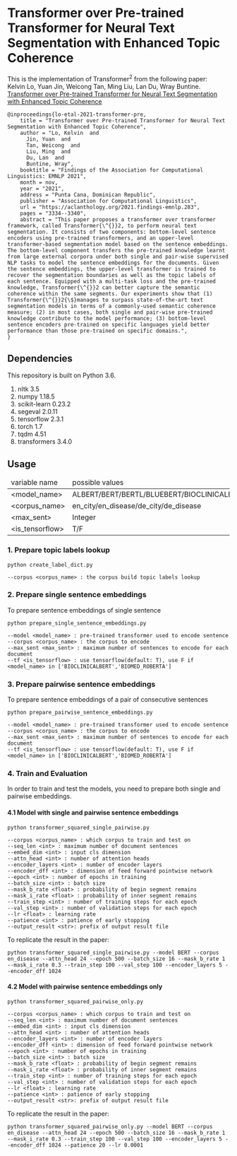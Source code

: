 # Transformer over Pre-trained Transformer for Neural Text Segmentation with Enhanced Topic Coherence
This is the implementation of Transformer<sup>2</sup> from the following paper:<br />
Kelvin Lo, Yuan Jin, Weicong Tan, Ming Liu, Lan Du, Wray Buntine. <a href='https://aclanthology.org/2021.findings-emnlp.283/' target='_blank'>Transformer over Pre-trained Transformer for Neural Text Segmentation with Enhanced Topic Coherence</a>
```
@inproceedings{lo-etal-2021-transformer-pre,
    title = "Transformer over Pre-trained Transformer for Neural Text Segmentation with Enhanced Topic Coherence",
    author = "Lo, Kelvin  and
      Jin, Yuan  and
      Tan, Weicong  and
      Liu, Ming  and
      Du, Lan  and
      Buntine, Wray",
    booktitle = "Findings of the Association for Computational Linguistics: EMNLP 2021",
    month = nov,
    year = "2021",
    address = "Punta Cana, Dominican Republic",
    publisher = "Association for Computational Linguistics",
    url = "https://aclanthology.org/2021.findings-emnlp.283",
    pages = "3334--3340",
    abstract = "This paper proposes a transformer over transformer framework, called Transformer{\^{}}2, to perform neural text segmentation. It consists of two components: bottom-level sentence encoders using pre-trained transformers, and an upper-level transformer-based segmentation model based on the sentence embeddings. The bottom-level component transfers the pre-trained knowledge learnt from large external corpora under both single and pair-wise supervised NLP tasks to model the sentence embeddings for the documents. Given the sentence embeddings, the upper-level transformer is trained to recover the segmentation boundaries as well as the topic labels of each sentence. Equipped with a multi-task loss and the pre-trained knowledge, Transformer{\^{}}2 can better capture the semantic coherence within the same segments. Our experiments show that (1) Transformer{\^{}}2{\$}manages to surpass state-of-the-art text segmentation models in terms of a commonly-used semantic coherence measure; (2) in most cases, both single and pair-wise pre-trained knowledge contribute to the model performance; (3) bottom-level sentence encoders pre-trained on specific languages yield better performance than those pre-trained on specific domains.",
}
```

## Dependencies
This repository is built on Python 3.6.
<ol>
<li>nltk 3.5</li>
<li>numpy 1.18.5</li>
<li>scikit-learn 0.23.2</li>
<li>segeval 2.0.11</li>
<li>tensorflow 2.3.1</li>
<li>torch 1.7</li>
<li>tqdm 4.51</li>
<li>transformers 3.4.0</li>
</ol>

## Usage
<table>
	<thead><td>variable name</td><td>possible values</td></thead>
	<tr><td>&lt;model_name&gt;</td><td>ALBERT/BERT/BERTL/BLUEBERT/BIOCLINICALBERT/BIOMED_ROBERTA/DEBERT/XLNET</td></tr>
	<tr><td>&lt;corpus_name&gt;</td><td>en_city/en_disease/de_city/de_disease</td></tr>
	<tr><td>&lt;max_sent&gt;</td><td>Integer</td></tr>
	<tr><td>&lt;is_tensorflow&gt;</td><td>T/F</td></tr>
</table>

### 1. Prepare topic labels lookup

```
python create_label_dict.py

--corpus <corpus_name> : the corpus build topic labels lookup
```

### 2. Prepare single sentence embeddings
To prepare sentence embeddings of single sentence

```
python prepare_single_sentence_embeddings.py

--model <model_name> : pre-trained transformer used to encode sentence
--corpus <corpus_name> : the corpus to encode
--max_sent <max_sent> : maximum number of sentences to encode for each document
--tf <is_tensorflow> : use tensorflow(default: T), use F if <model_name> in ['BIOCLINICALBERT','BIOMED_ROBERTA']
```

### 3. Prepare pairwise sentence embeddings
To prepare sentence embeddings of a pair of consecutive sentences

```
python prepare_pairwise_sentence_embeddings.py

--model <model_name> : pre-trained transformer used to encode sentence
--corpus <corpus_name> : the corpus to encode
--max_sent <max_sent> : maximum number of sentences to encode for each document
--tf <is_tensorflow> : use tensorflow(default: T), use F if <model_name> in ['BIOCLINICALBERT','BIOMED_ROBERTA']
```

### 4. Train and Evaluation

In order to train and test the models, you need to prepare both single and pairwise embeddings.

#### 4.1 Model with single and pairwise sentence embeddings

```
python transformer_squared_single_pairwise.py

--corpus <corpus_name> : which corpus to train and test on
--seq_len <int> : maximum number of document sentences
--embed_dim <int> : input cls dimension
--attn_head <int> : number of attention heads
--encoder_layers <int> : number of encoder layers
--encoder_dff <int> : dimension of feed forward pointwise network
--epoch <int> : number of epochs in training
--batch_size <int> : batch size
--mask_b_rate <float> : probability of begin segment remains
--mask_i_rate <float> : probability of inner segment remains
--train_step <int> : number of training steps for each epoch
--val_step <int> : number of validation steps for each epoch
--lr <float> : learning rate
--patience <int> : patience of early stopping
--output_result <str>: prefix of output result file
```
To replicate the result in the paper:<br />
```
python transformer_squared_single_pairwise.py --model BERT --corpus en_disease --attn_head 24 --epoch 500 --batch_size 16 --mask_b_rate 1 --mask_i_rate 0.3 --train_step 100 --val_step 100 --encoder_layers 5 --encoder_dff 1024
```

#### 4.2 Model with pairwise sentence embeddings only

```
python transformer_squared_pairwise_only.py

--corpus <corpus_name> : which corpus to train and test on
--seq_len <int> : maximum number of document sentences
--embed_dim <int> : input cls dimension
--attn_head <int> : number of attention heads
--encoder_layers <int> : number of encoder layers
--encoder_dff <int> : dimension of feed forward pointwise network
--epoch <int> : number of epochs in training
--batch_size <int> : batch size
--mask_b_rate <float> : probability of begin segment remains
--mask_i_rate <float> : probability of inner segment remains
--train_step <int> : number of training steps for each epoch
--val_step <int> : number of validation steps for each epoch
--lr <float> : learning rate
--patience <int> : patience of early stopping
--output_result <str>: prefix of output result file
```
To replicate the result in the paper:<br />
```
python transformer_squared_pairwise_only.py --model BERT --corpus en_disease --attn_head 24 --epoch 500 --batch_size 16 --mask_b_rate 1 --mask_i_rate 0.3 --train_step 100 --val_step 100 --encoder_layers 5 --encoder_dff 1024 --patience 20 --lr 0.0001
```